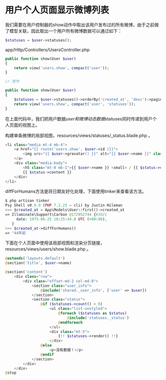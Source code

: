 # 用户个人页面显示微博列表

我们需要在用户控制器的show动作中取出该用户发布过的所有微博，由于之前做了模型关联，因此取出一个用户所有微博数据可以通过如下：
```php
$statuses = $user->statuses();
```
app/Http/Controllers/UsersController.php
```php
public function show(User $user)
{
    return view('users.show', compact('user'));
}

// 改为

public function show(User $user)
{
    $statuses = $user->statuses()->orderBy('created_at', 'desc')->paginate(10);
    return view('users.show', compact('user', 'statuses'));
}
```
在上面代码中，我们把用户数据$user和微博动态数据$statuses同时传递到用户个人页面的视图上。  

构建单条微博的局部视图，resources/views/statuses/_status.blade.php 。
```php
<li class="media mt-4 mb-4">
    <a href="{{ route('users.show', $user->id )}}">
        <img src="{{ $user->gravatar() }}" alt="{{ $user->name }}" class="mr-3 gravatar"/>
    </a>
    <div class="media-body">
        <h5 class="mt-0 mb-1">{{ $user->name }} <small> / {{ $status->created_at->diffForHumans() }}</small></h5>
        {{ $status->content }}
    </div>
</li>
```
diffForHumans方法是将日期友好化处理，下面使用tinker来查看该方法。
```php
$ php artisan tinker
Psy Shell v0.9.9 (PHP 7.2.23 — cli) by Justin Hileman
>>> $created_at = App\Models\User::first()->created_at
=> Illuminate\Support\Carbon @172952744 {#3021
     date: 1975-06-25 18:25:44.0 UTC (+00:00),
   }
>>> $created_at->diffForHumans()
=> "44年前
```
下面在个人页面中使用该局部视图和渲染分页链接，resources/views/users/show.blade.php 。
```php
@extends('layouts.default')
@section('title', $user->name)

@section('content')
    <div class="row">
        <div class="offset-md-2 col-md-8">
            <section class="user_info">
                @include('shared._user_info', ['user' => $user])
            </section>
            <section class="status">
                @if ($statuses->count() > 0)
                    <ul class="list-unstyled">
                        @foreach ($statuses as $status)
                            @include('statuses._status')
                        @endforeach
                    </ul>
                    <div class="mt-5">
                        {!! $statuses->render() !!}
                    </div>
                @else
                    <p>没有数据！</p>
                @endif
            </section>
        </div>
    </div>
@stop
```